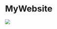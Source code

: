 # MyWebsite
<img src="[img/hero.png](https://github.com/siegrin/MyWebsite/blob/main/img/hero.jpg)" />
